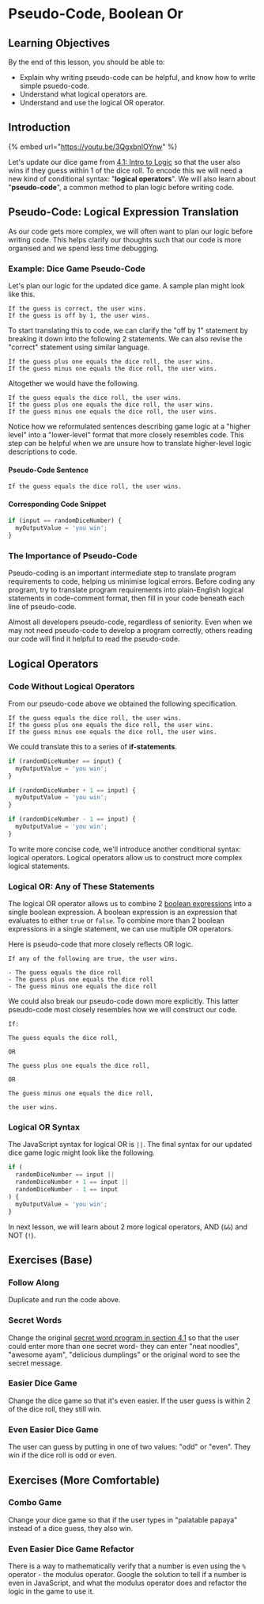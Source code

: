 # Pseudo-Code, Boolean Or

## Learning Objectives

By the end of this lesson, you should be able to:

* Explain why writing pseudo-code can be helpful, and know how to write simple psuedo-code.
* Understand what logical operators are.
* Understand and use the logical OR operator.

## Introduction

{% embed url="https://youtu.be/3QgxbnIOYnw" %}

Let's update our dice game from [4.1: Intro to Logic](4.1-intro-to-logic.md) so that the user also wins if they guess within 1 of the dice roll. To encode this we will need a new kind of conditional syntax: "**logical operators**". We will also learn about "**pseudo-code**", a common method to plan logic before writing code.

## Pseudo-Code: Logical Expression Translation

As our code gets more complex, we will often want to plan our logic before writing code. This helps clarify our thoughts such that our code is more organised and we spend less time debugging.

### Example: Dice Game Pseudo-Code

Let's plan our logic for the updated dice game. A sample plan might look like this.

```
If the guess is correct, the user wins.
If the guess is off by 1, the user wins.
```

To start translating this to code, we can clarify the "off by 1" statement by breaking it down into the following 2 statements. We can also revise the "correct" statement using similar language.

```
If the guess plus one equals the dice roll, the user wins.
If the guess minus one equals the dice roll, the user wins.
```

Altogether we would have the following.

```
If the guess equals the dice roll, the user wins.
If the guess plus one equals the dice roll, the user wins.
If the guess minus one equals the dice roll, the user wins.
```

Notice how we reformulated sentences describing game logic at a "higher level" into a "lower-level" format that more closely resembles code. This step can be helpful when we are unsure how to translate higher-level logic descriptions to code.

#### Pseudo-Code Sentence

```
If the guess equals the dice roll, the user wins.
```

#### Corresponding Code Snippet

```javascript
if (input == randomDiceNumber) {
  myOutputValue = 'you win';
}
```

### The Importance of Pseudo-Code

Pseudo-coding is an important intermediate step to translate program requirements to code, helping us minimise logical errors. Before coding any program, try to translate program requirements into plain-English logical statements in code-comment format, then fill in your code beneath each line of pseudo-code.

Almost all developers pseudo-code, regardless of seniority. Even when we may not need pseudo-code to develop a program correctly, others reading our code will find it helpful to read the pseudo-code.

## Logical Operators

### Code Without Logical Operators

From our pseudo-code above we obtained the following specification.

```
If the guess equals the dice roll, the user wins.
If the guess plus one equals the dice roll, the user wins.
If the guess minus one equals the dice roll, the user wins.
```

We could translate this to a series of **if-statements**.

```javascript
if (randomDiceNumber == input) {
  myOutputValue = 'you win';
}

if (randomDiceNumber + 1 == input) {
  myOutputValue = 'you win';
}

if (randomDiceNumber - 1 == input) {
  myOutputValue = 'you win';
}
```

To write more concise code, we'll introduce another conditional syntax: logical operators. Logical operators allow us to construct more complex logical statements.

### Logical OR: Any of These Statements

The logical OR operator allows us to combine 2 [boolean expressions](https://en.wikipedia.org/wiki/Boolean_expression) into a single boolean expression. A boolean expression is an expression that evaluates to either `true` or `false`. To combine more than 2 boolean expressions in a single statement, we can use multiple OR operators.

Here is pseudo-code that more closely reflects OR logic.

```
If any of the following are true, the user wins.

- The guess equals the dice roll
- The guess plus one equals the dice roll
- The guess minus one equals the dice roll
```

We could also break our pseudo-code down more explicitly. This latter pseudo-code most closely resembles how we will construct our code.

```
If:

The guess equals the dice roll,

OR

The guess plus one equals the dice roll,

OR

The guess minus one equals the dice roll,

the user wins.
```

### Logical OR Syntax

The JavaScript syntax for logical OR is `||`. The final syntax for our updated dice game logic might look like the following.

```javascript
if (
  randomDiceNumber == input ||
  randomDiceNumber + 1 == input ||
  randomDiceNumber - 1 == input
) {
  myOutputValue = 'you win';
}
```

In next lesson, we will learn about 2 more logical operators, AND (`&&`) and NOT (`!`).

## Exercises (Base)

### Follow Along

Duplicate and run the code above.

### **Secret Words**

Change the original [secret word program in section 4.1](https://fundamentals.rocketacademy.co/4-conditional-logic/4.1-intro-to-logic#simple-conditional-example-secret-phrase) so that the user could enter more than one secret word- they can enter "neat noodles", "awesome ayam", "delicious dumplings" or the original word to see the secret message.

### **Easier Dice Game**

Change the dice game so that it's even easier. If the user guess is within 2 of the dice roll, they still win.

### **Even Easier Dice Game**

The user can guess by putting in one of two values: "odd" or "even". They win if the dice roll is odd or even.

## Exercises (More Comfortable)

### **Combo Game**

Change your dice game so that if the user types in "palatable papaya" instead of a dice guess, they also win.

### **Even Easier Dice Game Refactor**

There is a way to mathematically verify that a number is even using the `%` operator - the modulus operator. Google the solution to tell if a number is even in JavaScript, and what the modulus operator does and refactor the logic in the game to use it.
